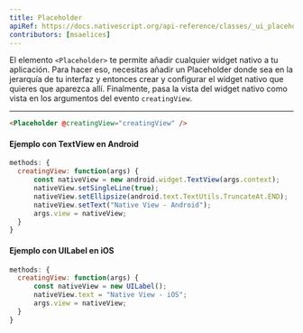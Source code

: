 ```yaml
---
title: Placeholder
apiRef: https://docs.nativescript.org/api-reference/classes/_ui_placeholder_.placeholder
contributors: [msaelices]
---
```


El elemento `<Placeholder>` te permite añadir cualquier widget nativo a tu aplicación. Para hacer eso, necesitas añadir un Placeholder donde sea en la jerarquía de tu interfaz y entonces crear y configurar el widget nativo que quieres que aparezca allí. Finalmente, pasa la vista del widget nativo como vista en los argumentos del evento `creatingView`.

---

```html
<Placeholder @creatingView="creatingView" />
```

#### Ejemplo con TextView en Android

```js
methods: {
  creatingView: function(args) {
      const nativeView = new android.widget.TextView(args.context);
      nativeView.setSingleLine(true);
      nativeView.setEllipsize(android.text.TextUtils.TruncateAt.END);
      nativeView.setText("Native View - Android");
      args.view = nativeView;
  }
}
```

#### Ejemplo con UILabel en iOS

```js
methods: {
  creatingView: function(args) {
      const nativeView = new UILabel();
      nativeView.text = "Native View - iOS";
      args.view = nativeView;
  }
}
```
